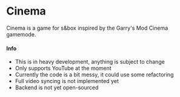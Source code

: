Cinema
======
Cinema is a game for s&box inspired by the Garry's Mod Cinema gamemode.

#### Info ####
* This is in heavy development, anything is subject to change
* Only supports YouTube at the moment
* Currently the code is a bit messy, it could use some refactoring
* Full video syncing is not implemented yet
* Backend is not yet open-sourced
